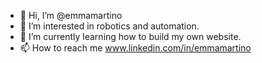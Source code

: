 - 👋 Hi, I’m @emmamartino
- 👀 I’m interested in robotics and automation.
- 🌱 I’m currently learning how to build my own website.
- 📫 How to reach me www.linkedin.com/in/emmamartino

<!---
emmamartino/emmamartino is a ✨ special ✨ repository because its `README.md` (this file) appears on your GitHub profile.
You can click the Preview link to take a look at your changes.
--->
